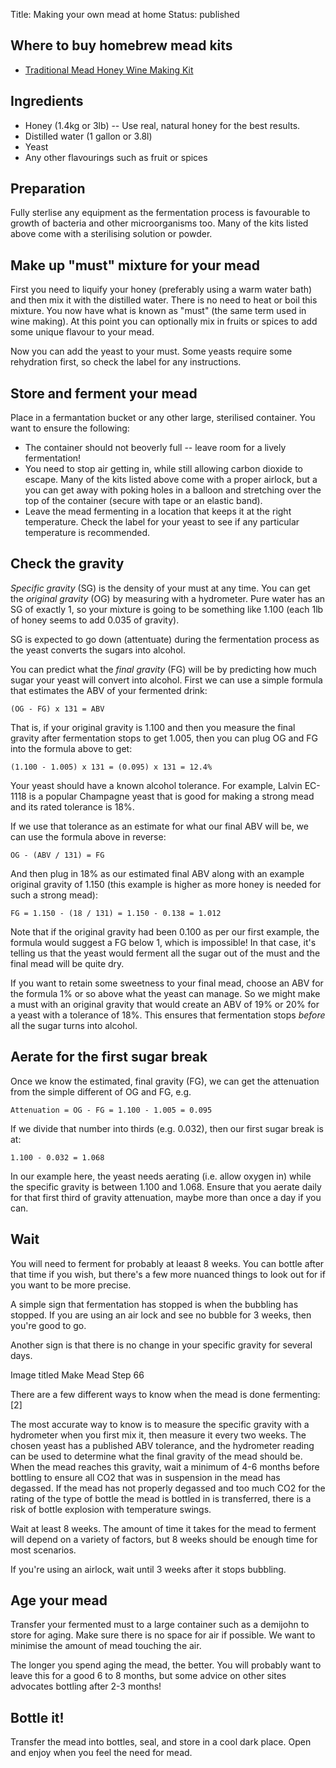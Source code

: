 Title: Making your own mead at home
Status: published

## Where to buy homebrew mead kits

* [Traditional Mead Honey Wine Making Kit](https://www.amazon.co.uk/Traditional-Making-Starter-Bottles-Homebrew/dp/B00QTE7R34/ref=as_li_ss_tl?ie=UTF8&qid=1488412516&sr=8-14&keywords=mead&linkCode=ll1&tag=traditionalmead-21&linkId=54f410a4c1734911f4b7ff28c81a2aa9)

## Ingredients

* Honey (1.4kg or 3lb) -- Use real, natural honey for the best results.
* Distilled water (1 gallon or 3.8l)
* Yeast
* Any other flavourings such as fruit or spices

## Preparation

Fully sterlise any equipment as the fermentation process is favourable to 
growth of bacteria and other microorganisms too. Many of the kits listed 
above come with a sterilising solution or powder.

## Make up "must" mixture for your mead

First you need to liquify your honey (preferably using a warm water bath) and
then mix it with the distilled water. There is no need to heat or boil this
mixture. You now have what is known as "must" (the same term used in wine
making). At this point you can optionally mix in fruits or spices to add some
unique flavour to your mead.

Now you can add the yeast to your must. Some yeasts require some rehydration
first, so check the label for any instructions.

## Store and ferment your mead

Place in a fermantation bucket or any other large, sterilised container. You
 want to ensure the following:
 
 * The container should not beoverly full -- leave room for a lively 
 fermentation!
 * You need to stop air getting in, while still allowing carbon dioxide to
   escape. Many of the kits listed above come with a proper airlock, but a 
   you can get away with poking holes in a balloon and 
   stretching over the top of the container (secure with tape or an elastic 
   band).
 * Leave the mead fermenting in a location that keeps it at the right 
 temperature. Check the label for your yeast to see if any particular 
 temperature is recommended.


## Check the gravity

*Specific gravity* (SG) is the density of your must at any time. You can get 
the *original gravity* (OG) by measuring with a hydrometer. Pure water has an 
SG of exactly 1, so your mixture is going to be something like 1.100 (each 
1lb of honey seems to add 0.035 of gravity).

SG is expected to go down (attentuate) during the fermentation process as 
the yeast converts the sugars into alcohol.

You can predict what the *final gravity* (FG) will be by predicting how much
sugar your yeast will convert into alcohol. First we can use a simple 
formula that estimates the ABV of your fermented drink:

    (OG - FG) x 131 = ABV
    
That is, if your original gravity is 1.100 and then you measure the final 
gravity after fermentation stops to get 1.005, then you can plug OG and FG 
into the formula above to get:

    (1.100 - 1.005) x 131 = (0.095) x 131 = 12.4%
    
Your yeast should have a known alcohol tolerance. For example, Lalvin 
EC-1118 is a popular Champagne yeast that is good for making a strong mead 
and its rated tolerance is 18%.

If we use that tolerance as an estimate for what our final ABV will be, we
can use the formula above in reverse:

    OG - (ABV / 131) = FG 

And then plug in 18% as our estimated final ABV along with an example original
gravity of 1.150 (this example is higher as more honey is needed for such a 
strong mead):

    FG = 1.150 - (18 / 131) = 1.150 - 0.138 = 1.012 

Note that if the original gravity had been 0.100 as per our first example, the
formula would suggest a FG below 1, which is impossible! In that case, it's 
telling us that the yeast would ferment all the sugar out of the must and 
the final mead will be quite dry.

If you want to retain some sweetness to your final mead, choose an ABV for 
the formula 1% or so above what the yeast can manage. So we might make a 
must with an original gravity that would create an ABV of 19% or 20% for a 
yeast with a tolerance of 18%. This ensures that fermentation stops *before*
all the sugar turns into alcohol.

## Aerate for the first sugar break

Once we know the estimated, final gravity (FG), we can get the attenuation 
from the simple different of OG and FG, e.g.
 
    Attenuation = OG - FG = 1.100 - 1.005 = 0.095
    
If we divide that number into thirds (e.g. 0.032), then our first sugar break
is at:

    1.100 - 0.032 = 1.068
    
In our example here, the yeast needs aerating (i.e. allow oxygen in) while the
specific gravity is between 1.100 and 1.068. Ensure that you aerate daily for
that first third of gravity attenuation, maybe more than once a day if you can.

## Wait

You will need to ferment for probably at leaast 8 weeks. You can bottle 
after that time if you wish, but there's a few more nuanced things to look 
out for if you want to be more precise.

A simple sign that fermentation has stopped is when the bubbling has stopped.
If you are using an air lock and see no bubble for 3 weeks, then you're good
to go.

Another sign is that there is no change in your specific gravity for several
days.

 
Image titled Make Mead Step 66

There are a few different ways to know when the mead is done fermenting:[2]

The most accurate way to know is to measure the specific gravity with a
hydrometer when you first mix it, then measure it every two weeks. The chosen
yeast has a published ABV tolerance, and the hydrometer reading can be used to
determine what the final gravity of the mead should be. When the mead reaches
this gravity, wait a minimum of 4-6 months before bottling to ensure all CO2
that was in suspension in the mead has degassed. If the mead has not properly
degassed and too much CO2 for the rating of the type of bottle the mead is
bottled in is transferred, there is a risk of bottle explosion with temperature
swings.

Wait at least 8 weeks. The amount of time it takes for the mead to ferment will
depend on a variety of factors, but 8 weeks should be enough time for most
scenarios.

If you're using an airlock, wait until 3 weeks after it stops bubbling.

## Age your mead

Transfer your fermented must to a large container such as a demijohn to 
store for aging. Make sure there is no space for air if possible. We want to
minimise the amount of mead touching the air.

The longer you spend aging the mead, the better. You will probably want to 
leave this for a good 6 to 8 months, but some advice on other sites 
advocates bottling after 2-3 months!

## Bottle it!

Transfer the mead into bottles, seal, and store in a cool dark place. Open 
and enjoy when you feel the need for mead.

